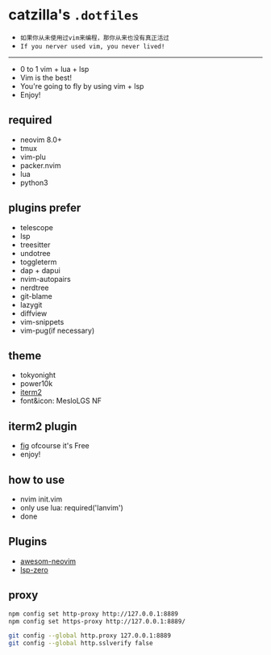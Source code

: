 #  catzilla's `.dotfiles`

* `如果你从未使用过vim来编程，那你从来也没有真正活过`
* `If you nerver used vim, you never lived!`
---

- 0 to 1 vim + lua + lsp
- Vim is the best!
- You're going to fly by using vim + lsp
- Enjoy!

## required

- neovim 8.0+
- tmux
- vim-plu
- packer.nvim
- lua
- python3

## plugins prefer

- telescope
- lsp
- treesitter
- undotree 
- toggleterm
- dap + dapui
- nvim-autopairs
- nerdtree 
- git-blame
- lazygit
- diffview
- vim-snippets
- vim-pug(if necessary)

## theme

- tokyonight
- power10k
- [iterm2](https://iterm2.com/)
- font&icon: MesloLGS NF

## iterm2 plugin

- [fig](https://fig.io/) ofcourse it's Free
- enjoy!

## how to use

- nvim init.vim
- only use lua: required('lanvim')
- done

## Plugins

- [awesom-neovim](https://github.com/rockerBOO/awesome-neovim)
- [lsp-zero](https://github.com/VonHeikemen/lsp-zero.nvim)

## proxy

```bash
npm config set http-proxy http://127.0.0.1:8889
npm config set https-proxy http://127.0.0.1:8889/
```
```bash
git config --global http.proxy 127.0.0.1:8889
git config --global http.sslverify false
```

